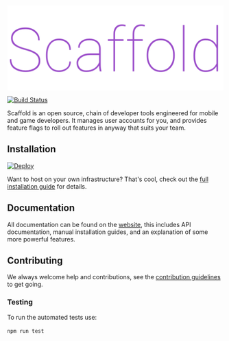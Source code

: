 <img src="./submission-docs/branding/logo.png" alt="Scaffold" align="center">

[![Build Status](https://travis-ci.com/BlueHatbRit/scaffold.svg?token=uKQNYaxm8ezJxFzXFwrT&branch=master)](https://travis-ci.com/BlueHatbRit/scaffold)

Scaffold is an open source, chain of developer tools engineered for mobile and game developers. It manages user accounts for you, and provides feature flags to roll out features in anyway that suits your team.

## Installation

[![Deploy](https://www.herokucdn.com/deploy/button.svg)](https://heroku.com/deploy?template=https://github.com/BlueHatbRit/scaffold/tree/master)

Want to host on your own infrastructure? That's cool, check out the [full installation guide](https://github.com/BlueHatbRit/scaffold/wiki/Installation) for details.

## Documentation

All documentation can be found on the [website](), this includes API documentation, manual installation guides, and an explanation of some more powerful features.

## Contributing

We always welcome help and contributions, see the [contribution guidelines](./CONTRIBUTING.md) to get going.

### Testing

To run the automated tests use:

```npm run test```